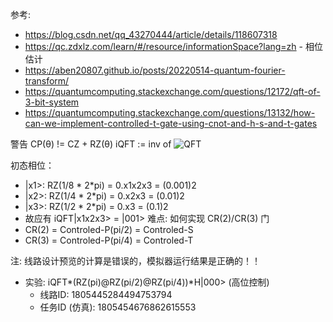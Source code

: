 参考:
  - https://blog.csdn.net/qq_43270444/article/details/118607318
  - https://qc.zdxlz.com/learn/#/resource/informationSpace?lang=zh - 相位估计
  - https://aben20807.github.io/posts/20220514-quantum-fourier-transform/
  - https://quantumcomputing.stackexchange.com/questions/12172/qft-of-3-bit-system
  - https://quantumcomputing.stackexchange.com/questions/13132/how-can-we-implement-controlled-t-gate-using-cnot-and-h-s-and-t-gates

警告 CP(θ) != CZ + RZ(θ)
iQFT := inv of ![QFT](https://qc.zdxlz.com/mkdocs/assets/QFT3.CRc_nxRo.png)

初态相位：
  - |x1>: RZ(1/8 * 2*pi) = 0.x1x2x3 = (0.001)2
  - |x2>: RZ(1/4 * 2*pi) = 0.x2x3   = (0.01)2 
  - |x3>: RZ(1/2 * 2*pi) = 0.x3     = (0.1)2 
  - 故应有 iQFT|x1x2x3> = |001>
难点: 如何实现 CR(2)/CR(3) 门
  - CR(2) = Controled-P(pi/2) = Controled-S
  - CR(3) = Controled-P(pi/4) = Controled-T

注: 线路设计预览的计算是错误的，模拟器运行结果是正确的！！

- 实验: iQFT*(RZ(pi)@RZ(pi/2)@RZ(pi/4))*H|000> (高位控制)
  - 线路ID: 1805445284494753794
  - 任务ID (仿真): 1805454676862615553
